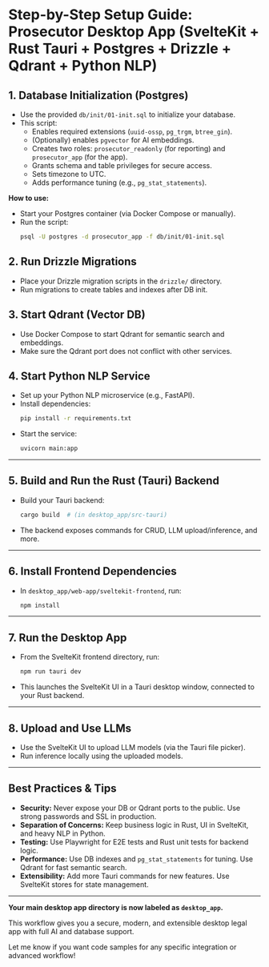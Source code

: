 # Step-by-Step Setup Guide: Prosecutor Desktop App (SvelteKit + Rust Tauri + Postgres + Drizzle + Qdrant + Python NLP)

## 1. Database Initialization (Postgres)
- Use the provided `db/init/01-init.sql` to initialize your database.
- This script:
  - Enables required extensions (`uuid-ossp`, `pg_trgm`, `btree_gin`).
  - (Optionally) enables `pgvector` for AI embeddings.
  - Creates two roles: `prosecutor_readonly` (for reporting) and `prosecutor_app` (for the app).
  - Grants schema and table privileges for secure access.
  - Sets timezone to UTC.
  - Adds performance tuning (e.g., `pg_stat_statements`).

**How to use:**
- Start your Postgres container (via Docker Compose or manually).
- Run the script:
  ```sh
  psql -U postgres -d prosecutor_app -f db/init/01-init.sql
  ```
## 2. Run Drizzle Migrations
- Place your Drizzle migration scripts in the `drizzle/` directory.
- Run migrations to create tables and indexes after DB init.
## 3. Start Qdrant (Vector DB)
- Use Docker Compose to start Qdrant for semantic search and embeddings.
- Make sure the Qdrant port does not conflict with other services.

## 4. Start Python NLP Service
- Set up your Python NLP microservice (e.g., FastAPI).
- Install dependencies:
  ```sh
  pip install -r requirements.txt
  ```
- Start the service:
  ```sh
  uvicorn main:app
  ```

---

## 5. Build and Run the Rust (Tauri) Backend
- Build your Tauri backend:
  ```sh
  cargo build  # (in desktop_app/src-tauri)
  ```
- The backend exposes commands for CRUD, LLM upload/inference, and more.

---

## 6. Install Frontend Dependencies
- In `desktop_app/web-app/sveltekit-frontend`, run:
  ```sh
  npm install
  ```

---

## 7. Run the Desktop App
- From the SvelteKit frontend directory, run:
  ```sh
  npm run tauri dev
  ```
- This launches the SvelteKit UI in a Tauri desktop window, connected to your Rust backend.

---

## 8. Upload and Use LLMs
- Use the SvelteKit UI to upload LLM models (via the Tauri file picker).
- Run inference locally using the uploaded models.

---

## Best Practices & Tips
- **Security:** Never expose your DB or Qdrant ports to the public. Use strong passwords and SSL in production.
- **Separation of Concerns:** Keep business logic in Rust, UI in SvelteKit, and heavy NLP in Python.
- **Testing:** Use Playwright for E2E tests and Rust unit tests for backend logic.
- **Performance:** Use DB indexes and `pg_stat_statements` for tuning. Use Qdrant for fast semantic search.
- **Extensibility:** Add more Tauri commands for new features. Use SvelteKit stores for state management.

---

**Your main desktop app directory is now labeled as `desktop_app`.**

This workflow gives you a secure, modern, and extensible desktop legal app with full AI and database support.

Let me know if you want code samples for any specific integration or advanced workflow!
